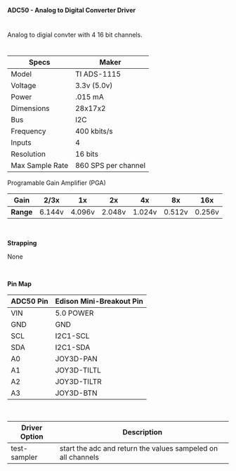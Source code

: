 **ADC50 - Analog to Digital Converter Driver**
#
Analog to digial convter with 4 16 bit channels.
#

| Specs      | Maker       |
| ---------- | -------     |
| Model      | TI ADS-1115 |
| Voltage    | 3.3v (5.0v) |
| Power      | .015 mA     |
| Dimensions |	28x17x2     |
| Bus        | I2C         |
| Frequency  | 400 kbits/s |
| Inputs     | 4           |
| Resolution | 16 bits     |
| Max Sample Rate | 860 SPS per channel |

Programable Gain Amplifier (PGA)

|Gain	| 2/3x | 1x	| 2x|	4x|	8x|	16x|
| ---- | ---- | ---- | ---- | ---- | ---- | ---- |
|**Range** | 6.144v | 4.096v | 2.048v | 1.024v | 0.512v | 0.256v |

&nbsp;

**Strapping**

None

&nbsp;


**Pin Map**

|ADC50 Pin     | Edison Mini-Breakout Pin |
|------------- | ------------------------- |
| VIN          | 5.0 POWER                 |
| GND          | GND                       |
| SCL          | I2C1-SCL                  |
| SDA          | I2C1-SDA                  |
| A0           | JOY3D-PAN                 |
| A1    			| JOY3D-TILTL               |
| A2      		| JOY3D-TILTR               |
| A3         	| JOY3D-BTN                 |
&nbsp;


|Driver Option	| Description  |
|------------- | ------------------------- |
| test-sampler | start the adc and return the values sampeled on all channels   |
